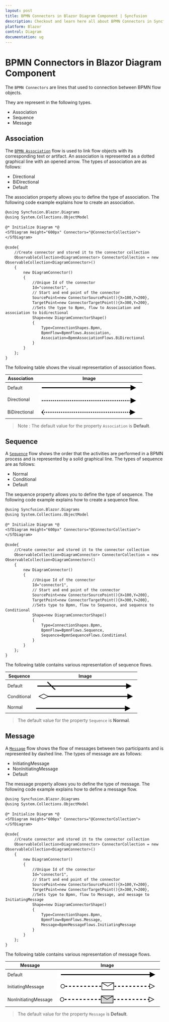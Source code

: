 ```yaml
---
layout: post
title: BPMN Connectors in Blazor Diagram Component | Syncfusion
description: Checkout and learn here all about BPMN Connectors in Syncfusion Blazor Diagram component and much more.
platform: Blazor
control: Diagram
documentation: ug
---
```


# BPMN Connectors in Blazor Diagram Component

The `BPMN Connectors` are lines that used to connection between BPMN flow objects.

They are represent in the following types.
* Association
* Sequence
* Message

## Association

The [`BPMN Association`](https://help.syncfusion.com/cr/blazor/Syncfusion.Blazor.Diagrams.BpmnAssociationFlows.html) flow is used to link flow objects with its corresponding text or artifact. An association is represented as a dotted graphical line with an opened arrow. The types of association are as follows:

* Directional
* BiDirectional
* Default

The association property allows you to define the type of association. The following code example explains how to create an association.

```cshtml
@using Syncfusion.Blazor.Diagrams
@using System.Collections.ObjectModel

@* Initialize Diagram *@
<SfDiagram Height="600px" Connectors="@ConnectorCollection">
</SfDiagram>

@code{
    //Create connector and stored it to the connector collection
    ObservableCollection<DiagramConnector> ConnectorCollection = new ObservableCollection<DiagramConnector>()
    {
        new DiagramConnector()
        {
            //Unique Id of the connector
            Id="connector1",
            // Start and end point of the connector
            SourcePoint=new ConnectorSourcePoint(){X=100,Y=200},
            TargetPoint=new ConnectorTargetPoint(){X=300,Y=200},
            //Sets the type to Bpmn, flow to Association and association to bidirectional
            Shape=new DiagramConnectorShape()
            {
                Type=ConnectionShapes.Bpmn,
                BpmnFlow=BpmnFlows.Association,
                Association=BpmnAssociationFlows.BiDirectional
            }
        }
    };
}
```

The following table shows the visual representation of association flows.

| Association | Image |
| -------- | -------- |
| Default | ![Default BPMN FlowShapes](../images/Default1.png) |
| Directional | ![Directional BPMN FlowShapes](../images/Directional1.png) |
| BiDirectional | ![BiDirectional BPMN FlowShapes](../images/BiDirectional.png) |

>Note : The default value for the property `Association` is **Default**.

## Sequence

A [`Sequence`](https://help.syncfusion.com/cr/blazor/Syncfusion.Blazor.Diagrams.BpmnSequenceFlows.html) flow shows the order that the activities are performed in a BPMN process and is represented by a solid graphical line. The types of sequence are as follows:

* Normal
* Conditional
* Default

The sequence property allows you to define the type of sequence. The following code example explains how to create a sequence flow.

```cshtml
@using Syncfusion.Blazor.Diagrams
@using System.Collections.ObjectModel

@* Initialize Diagram *@
<SfDiagram Height="600px" Connectors="@ConnectorCollection">
</SfDiagram>

@code{
    //Create connector and stored it to the connector collection
    ObservableCollection<DiagramConnector> ConnectorCollection = new ObservableCollection<DiagramConnector>()
    {
        new DiagramConnector()
        {
            //Unique Id of the connector
            Id="connector1",
            // Start and end point of the connector
            SourcePoint=new ConnectorSourcePoint(){X=100,Y=200},
            TargetPoint=new ConnectorTargetPoint(){X=300,Y=200},
            //Sets type to Bpmn, flow to Sequence, and sequence to Conditional
            Shape=new DiagramConnectorShape()
            {
                Type=ConnectionShapes.Bpmn,
                BpmnFlow=BpmnFlows.Sequence,
                Sequence=BpmnSequenceFlows.Conditional
            }
        }
    };
}
```

The following table contains various representation of sequence flows.

| Sequence | Image |
| -------- | -------- |
| Default | ![Default Sequence BPMN Shpae](../images/Default2.png) |
| Conditional | ![Conditional Sequence BPMN Shpae](../images/Conditional.png) |
| Normal | ![Normal Sequence BPMN Shpae](../images/Normal.png) |

> The default value for the property `Sequence` is **Normal**.

## Message

A [`Message`](https://help.syncfusion.com/cr/blazor/Syncfusion.Blazor.Diagrams.BpmnMessageFlows.html) flow shows the flow of messages between two participants and is represented by dashed line. The types of message are as follows:

* InitiatingMessage
* NonInitiatingMessage
* Default

The message property allows you to define the type of message. The following code example explains how to define a message flow.

```cshtml
@using Syncfusion.Blazor.Diagrams
@using System.Collections.ObjectModel

@* Initialize Diagram *@
<SfDiagram Height="600px" Connectors="@ConnectorCollection">
</SfDiagram>

@code{
    //Create connector and stored it to the connector collection
    ObservableCollection<DiagramConnector> ConnectorCollection = new ObservableCollection<DiagramConnector>()
    {
        new DiagramConnector()
        {
            //Unique Id of the connector
            Id="connector1",
            // Start and end point of the connector
            SourcePoint=new ConnectorSourcePoint(){X=100,Y=200},
            TargetPoint=new ConnectorTargetPoint(){X=300,Y=200},
            //Sets type to Bpmn, flow to Message, and message to InitiatingMessage
            Shape=new DiagramConnectorShape()
            {
                Type=ConnectionShapes.Bpmn,
                BpmnFlow=BpmnFlows.Message,
                Message=BpmnMessageFlows.InitiatingMessage
            }
        }
    };
}
```

The following table contains various representation of message flows.

| Message | Image |
| -------- | -------- |
| Default | ![Default Message BPMN Shape](../images/Default1.png) |
| InitiatingMessage | ![InitiatingMessage Message BPMN Shape](../images/IMessage.png) |
| NonInitiatingMessage | ![NonInitiatingMessage Message BPMN Shape](../images/NIMessage.png) |

> The default value for the property `Message` is **Default**.